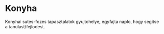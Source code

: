 # Konyha

Konyhai sutes-fozes tapasztalatok gyujtohelye, egyfajta naplo, hogy segitse a tanulast/fejlodest.
